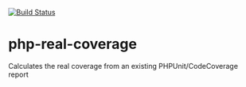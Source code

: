 [![Build Status](https://travis-ci.org/julianseeger/php-real-coverage.png?branch=master)](https://travis-ci.org/julianseeger/php-real-coverage)

php-real-coverage
=================

Calculates the real coverage from an existing PHPUnit/CodeCoverage report
